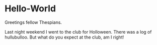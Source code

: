 # Hello-World


Greetings fellow Thespians. 

Last night weekend I went to the club for Holloween. There was a log of hullubulloo. But what do you expect at the club, am I right!
